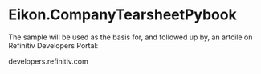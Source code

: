 # Eikon.CompanyTearsheetPybook

The sample will be used as the basis for, and followed up by, an artcile on Refinitiv Developers Portal:

developers.refinitiv.com
